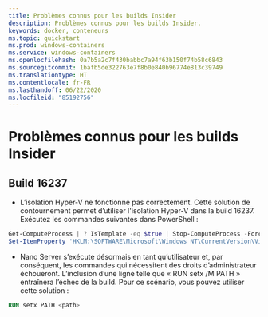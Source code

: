 ```yaml
---
title: Problèmes connus pour les builds Insider
description: Problèmes connus pour les builds Insider.
keywords: docker, conteneurs
ms.topic: quickstart
ms.prod: windows-containers
ms.service: windows-containers
ms.openlocfilehash: 0a7b5a2c7f430babbc7a94f63b150f74b58c6843
ms.sourcegitcommit: 1bafb5de322763e7f8b0e840b96774e813c39749
ms.translationtype: HT
ms.contentlocale: fr-FR
ms.lasthandoff: 06/22/2020
ms.locfileid: "85192756"
---
```

# <a name="known-issues-for-insider-builds"></a>Problèmes connus pour les builds Insider

## <a name="build-16237"></a>Build 16237

- L’isolation Hyper-V ne fonctionne pas correctement. Cette solution de contournement permet d’utiliser l'isolation Hyper-V dans la build 16237. Exécutez les commandes suivantes dans PowerShell :

```PowerShell
Get-ComputeProcess | ? IsTemplate -eq $true | Stop-ComputeProcess -Force
Set-ItemProperty 'HKLM:\SOFTWARE\Microsoft\Windows NT\CurrentVersion\Virtualization\Containers\' -Name TemplateVmCount -Type dword -Value 0 -Force
```

- Nano Server s’exécute désormais en tant qu’utilisateur et, par conséquent, les commandes qui nécessitent des droits d’administrateur échoueront. L’inclusion d’une ligne telle que « RUN setx /M PATH » entraînera l’échec de la build. Pour ce scénario, vous pouvez utiliser cette solution :

```dockerfile
RUN setx PATH <path>
```
